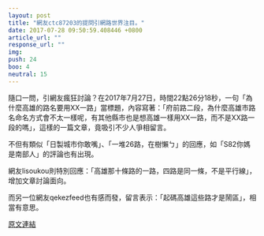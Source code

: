 ```yaml
---
layout: post
title: "網友ctc87203的提問引網路世界注目。"
date: 2017-07-28 09:50:59.408446 +0800
article_url: ""
response_url: ""
img: 
push: 24
boo: 4
neutral: 15
---
```


隨口一問，引網友瘋狂討論？在2017年7月27日，時間22點26分18秒，一句「為什麼高雄的路名要用XX一路」當標題，內容寫著：「府前路二段，為什麼高雄市路名命名方式會不太一樣呢，有其他縣市也是想高雄一樣用XX一路，而不是XX路一段的嗎」，這樣的一篇文章，竟吸引不少人爭相留言。

不但有類似「日製城市你敢嘴」、「一堆26路，在樹懶ㄅ」的回應，如「S82你媽是南部人」的評論也有出現。

網友lisoukou則特別回應：「高雄那十條路的一路，四路是同一條，不是平行線」，增加文章討論面向。

而另一位網友qekezfeed也有感而發，留言表示：「起碼高雄這些路才是鬧區」，相當有意思。

<a href = "https://www.ptt.cc/bbs/Gossiping/M.1501165581.A.BE8.html">原文連結</a>

